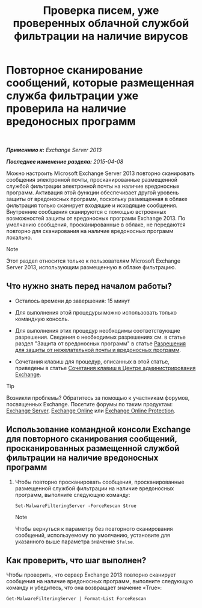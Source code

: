 ﻿---
title: 'Проверка писем, уже проверенных облачной службой фильтрации на наличие вирусов'
TOCTitle: Повторное сканирование сообщений, которые размещенная служба фильтрации уже проверила на наличие вредоносных программ
ms:assetid: ad3b6f65-6399-4a4b-8679-2e4f7f74bbbe
ms:mtpsurl: https://technet.microsoft.com/ru-ru/library/JJ150548(v=EXCHG.150)
ms:contentKeyID: 50488885
ms.date: 04/30/2018
mtps_version: v=EXCHG.150
ms.translationtype: HT
---

# Повторное сканирование сообщений, которые размещенная служба фильтрации уже проверила на наличие вредоносных программ

 

_**Применимо к:** Exchange Server 2013_

_**Последнее изменение раздела:** 2015-04-08_

Можно настроить Microsoft Exchange Server 2013 повторно сканировать сообщения электронной почты, просканированные размещенной службой фильтрации электронной почты на наличие вредоносных программ. Активация этой функции обеспечивает другой уровень защиты от вредоносных программ, поскольку размещенная в облаке фильтрация только сканирует входящие и исходящие сообщения. Внутренние сообщения сканируются с помощью встроенных возможностей защиты от вредоносных программ Exchange 2013. По умолчанию сообщения, просканированные в облаке, не передаются повторно для сканирования на наличие вредоносных программ локально.

> [!NOTE]  
> Этот раздел относится только к пользователям Microsoft Exchange Server 2013, использующим размещенную в облаке фильтрацию.


## Что нужно знать перед началом работы?

  - Осталось времени до завершения: 15 минут

  - Для выполнения этой процедуры можно использовать только командную консоль.

  - Для выполнения этих процедур необходимы соответствующие разрешения. Сведения о необходимых разрешениях см. в статье раздел "Защита от вредоносных программ" в статье [Разрешения для защиты от нежелательной почты и вредоносных программ](anti-spam-and-anti-malware-permissions-exchange-2013-help.md).

  - Сочетания клавиш для процедур, описанных в этой статье, приведены в статье [Сочетания клавиш в Центре администрирования Exchange](keyboard-shortcuts-in-the-exchange-admin-center-exchange-online-protection-help.md).

> [!TIP]  
> Возникли проблемы? Обратитесь за помощью к участникам форумов, посвященных Exchange. Посетите форумы по таким продуктам: <a href="https://go.microsoft.com/fwlink/p/?linkid=60612">Exchange Server</a>, <a href="https://go.microsoft.com/fwlink/p/?linkid=267542">Exchange Online</a> или <a href="https://go.microsoft.com/fwlink/p/?linkid=285351">Exchange Online Protection</a>.


## Использование командной консоли Exchange для повторного сканирования сообщений, просканированных размещенной службой фильтрации на наличие вредоносных программ

1.  Чтобы повторно просканировать сообщения, просканированные размещенной службой фильтрации на наличие вредоносных программ, выполните следующую команду:
    
        Set-MalwareFilteringServer -ForceRescan $true
    
    > [!NOTE]  
    > Чтобы вернуться к параметру без повторного сканирования сообщений, используемому по умолчанию, установите для указанного выше параметра значение <code>$false</code>.


## Как проверить, что шаг выполнен?

Чтобы проверить, что сервер Exchange 2013 повторно сканирует сообщения на наличие вредоносных программ, выполните следующую команду и убедитесь, что она возвращает значение «True»:

    Get-MalwareFilteringServer | Format-List ForceRescan

